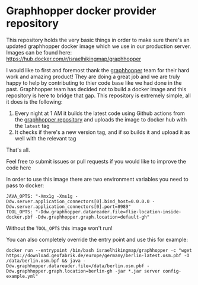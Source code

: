 # Graphhopper docker provider repository
This repository holds the very basic things in order to make sure there's an updated graphhopper docker image which we use in our production server.
Images can be found here:
https://hub.docker.com/r/israelhikingmap/graphhopper

I would like to first and foremost thank the [graphhopper](https://www.graphhopper.com/) team for their hard work and amazing product!
They are doing a great job and we are truly happy to help by contributing to thier code base like we had done in the past.
Graphhopper team has decided not to build a docker image and this repository is here to bridge that gap.
This repository is extremely simple, all it does is the following:
1. Every night at 1 AM it builds the latest code using Github actions from the [graphhopper repository](https://github.com/graphhopper/graphhopper) and uploads the image to docker hub with the `latest` tag
2. It checks if there's a new version tag, and if so builds it and upload it as well with the relevant tag

That's all.

Feel free to submit issues or pull requests if you would like to improve the code here

In order to use this image there are two environment variables you need to pass to docker:
```
JAVA_OPTS: "-Xmx1g -Xms1g -Ddw.server.application_connectors[0].bind_host=0.0.0.0 -Ddw.server.application_connectors[0].port=8989"
TOOL_OPTS: "-Ddw.graphhopper.datareader.file=flie-location-inside-docker.pbf -Ddw.graphhopper.graph.location=default-gh"
```

Without the `TOOL_OPTS` this image won't run!

You can also completely override the entry point and use this for example:
```
docker run --entrypoint /bin/bash israelhikingmap/graphhopper -c "wget https://download.geofabrik.de/europe/germany/berlin-latest.osm.pbf -O /data/berlin.osm.bpf && java -Ddw.graphhopper.datareader.file=/data/berlin.osm.pbf -Ddw.graphhopper.graph.location=berlin-gh -jar *.jar server config-example.yml"
```
